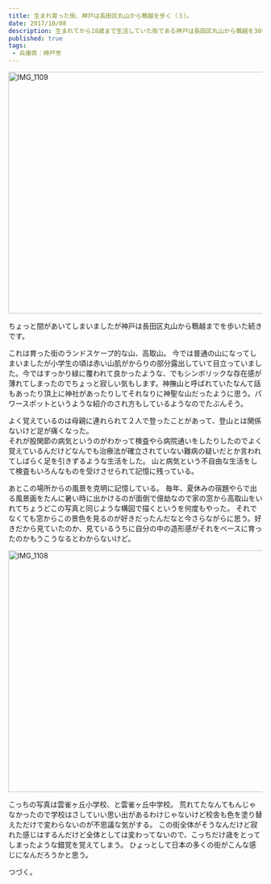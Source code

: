 ```yaml
---
title: 生まれ育った街、神戸は長田区丸山から鵯越を歩く（３）。
date: 2017/10/08
description: 生まれてから18歳まで生活していた街である神戸は長田区丸山から鵯越を30年ぶりくらいに歩いてみた。
published: true
tags: 
 - 兵庫県：神戸市
---
```


<a data-flickr-embed="true"  href="https://www.flickr.com/photos/shigeki_takeguchi/37136304166/in/dateposted-public/" title="IMG_1109"><img src="https://farm5.staticflickr.com/4413/37136304166_ecc5d606cc_z.jpg" width="640" height="480" alt="IMG_1109"></a><script async src="//embedr.flickr.com/assets/client-code.js" charset="utf-8"></script>

ちょっと間があいてしまいましたが神戸は長田区丸山から鵯越までを歩いた続きです。

<!-- more -->

これは育った街のランドスケープ的な山、高取山。
今では普通の山になってしまいましたが小学生の頃は赤い山肌がからりの部分露出していて目立っていました。今ではすっかり緑に覆われて良かったような、でもシンボリックな存在感が薄れてしまったのでちょっと寂しい気もします。神撫山と呼ばれていたなんて話もあったり頂上に神社があったりしてそれなりに神聖な山だったように思う。パワースポットというような紹介のされ方もしているようなのでたぶんそう。  

<!-- more -->

よく覚えているのは母親に連れられて２人で登ったことがあって、登山とは関係ないけど足が痛くなった。  
それが股関節の病気というのがわかって検査やら病院通いをしたりしたのでよく覚えているんだけどなんでも治療法が確立されていない難病の疑いだとか言われてしばらく足を引きずるような生活をした。
山と病気という不自由な生活をして検査もいろんなものを受けさせられて記憶に残っている。

あとこの場所からの風景を克明に記憶している。
毎年、夏休みの宿題やらで出る風景画をたんに暑い時に出かけるのが面倒で億劫なので家の窓から高取山をいれてちょうどこの写真と同じような構図で描くというを何度もやった。
それでなくても窓からこの景色を見るのが好きだったんだなと今さらながらに思う。好きだから見ていたのか、見ているうちに自分の中の造形感がそれをベースに育ったのかもうこうなるとわからないけど。  

<a data-flickr-embed="true"  href="https://www.flickr.com/photos/shigeki_takeguchi/37153962222/in/dateposted-public/" title="IMG_1108"><img src="https://farm5.staticflickr.com/4419/37153962222_edaba1880d_z.jpg" width="640" height="480" alt="IMG_1108"></a><script async src="//embedr.flickr.com/assets/client-code.js" charset="utf-8"></script>

こっちの写真は雲雀ヶ丘小学校、と雲雀ヶ丘中学校。
荒れてたなんてもんじゃなかったので学校はさしていい思い出があるわけじゃないけど校舎も色を塗り替えただけで変わらないのが不思議な気がする。
この街全体がそうなんだけど寂れた感じはするんだけど全体としては変わってないので、こっちだけ歳をとってしまったような錯覚を覚えてしまう。
ひょっとして日本の多くの街がこんな感じになんだろうかと思う。

つづく。
